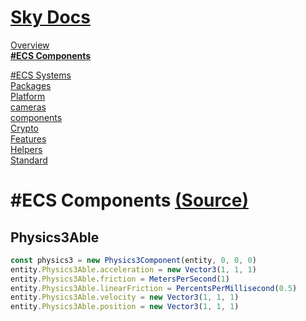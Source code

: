 <!--- This ECS Components was auto-generated using "npx sky readme" --> 

# [Sky Docs](../README.md)

[Overview](..%2Fdocs%2FREADME.md)   
**[#ECS Components](..%2F%23ecs-components%2FREADME.md)**   
  
[#ECS Systems](..%2F%23ecs-systems%2FREADME.md)   
[Packages](..%2F%40pkgs%2FREADME.md)   
[Platform](..%2F%40platform%2FREADME.md)   
[cameras](..%2Fcameras%2FREADME.md)   
[components](..%2Fcomponents%2FREADME.md)   
[Crypto](..%2Fcrypto%2FREADME.md)   
[Features](..%2Ffeatures%2FREADME.md)   
[Helpers](..%2Fhelpers%2FREADME.md)   
[Standard](..%2Fstandard%2FREADME.md)   

# #ECS Components [(Source)](..%2F%23ecs-components%2F)

## Physics3Able

```typescript
const physics3 = new Physics3Component(entity, 0, 0, 0)
entity.Physics3Able.acceleration = new Vector3(1, 1, 1)
entity.Physics3Able.friction = MetersPerSecond(1)
entity.Physics3Able.linearFriction = PercentsPerMillisecond(0.5)
entity.Physics3Able.velocity = new Vector3(1, 1, 1)
entity.Physics3Able.position = new Vector3(1, 1, 1)

```